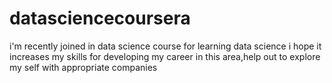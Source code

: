 # datasciencecoursera
i'm recently joined in data science course for learning data science i hope it increases my skills for developing my career in this area,help out to explore my self  with appropriate companies
